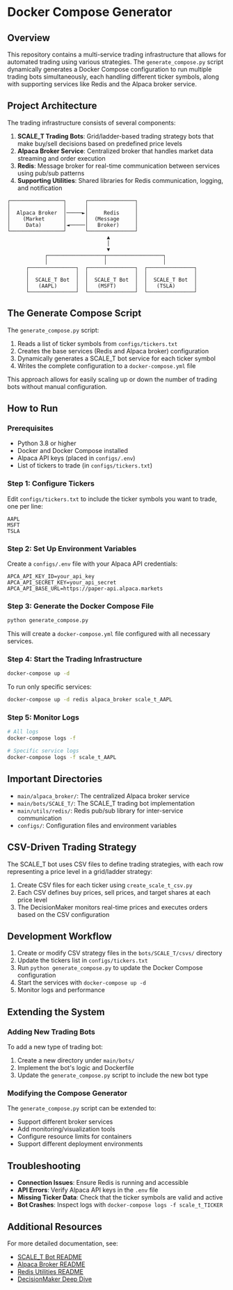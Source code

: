 # Docker Compose Generator

## Overview

This repository contains a multi-service trading infrastructure that allows for automated trading using various strategies. The `generate_compose.py` script dynamically generates a Docker Compose configuration to run multiple trading bots simultaneously, each handling different ticker symbols, along with supporting services like Redis and the Alpaca broker service.

## Project Architecture

The trading infrastructure consists of several components:

1. **SCALE_T Trading Bots**: Grid/ladder-based trading strategy bots that make buy/sell decisions based on predefined price levels
2. **Alpaca Broker Service**: Centralized broker that handles market data streaming and order execution
3. **Redis**: Message broker for real-time communication between services using pub/sub patterns
4. **Supporting Utilities**: Shared libraries for Redis communication, logging, and notification

```
┌─────────────────┐      ┌───────────────┐
│                 │      │               │
│  Alpaca Broker  │─────►│     Redis     │
│    (Market      │      │  (Message     │
│     Data)       │◄─────│   Broker)     │
└─────────────────┘      └───────────────┘
                                ▲
                                │
                                ▼
            ┌──────────────────┬──────────────────┐
            │                  │                  │
      ┌───────────────┐  ┌───────────────┐  ┌───────────────┐
      │               │  │               │  │               │
      │  SCALE_T Bot  │  │  SCALE_T Bot  │  │  SCALE_T Bot  │
      │   (AAPL)      │  │   (MSFT)      │  │   (TSLA)      │
      └───────────────┘  └───────────────┘  └───────────────┘
```

## The Generate Compose Script

The `generate_compose.py` script:

1. Reads a list of ticker symbols from `configs/tickers.txt`
2. Creates the base services (Redis and Alpaca broker) configuration
3. Dynamically generates a SCALE_T bot service for each ticker symbol
4. Writes the complete configuration to a `docker-compose.yml` file

This approach allows for easily scaling up or down the number of trading bots without manual configuration.

## How to Run

### Prerequisites

- Python 3.8 or higher
- Docker and Docker Compose installed
- Alpaca API keys (placed in `configs/.env`)
- List of tickers to trade (in `configs/tickers.txt`)

### Step 1: Configure Tickers

Edit `configs/tickers.txt` to include the ticker symbols you want to trade, one per line:

```
AAPL
MSFT
TSLA
```

### Step 2: Set Up Environment Variables

Create a `configs/.env` file with your Alpaca API credentials:

```
APCA_API_KEY_ID=your_api_key
APCA_API_SECRET_KEY=your_api_secret
APCA_API_BASE_URL=https://paper-api.alpaca.markets
```

### Step 3: Generate the Docker Compose File

```bash
python generate_compose.py
```

This will create a `docker-compose.yml` file configured with all necessary services.

### Step 4: Start the Trading Infrastructure

```bash
docker-compose up -d
```

To run only specific services:

```bash
docker-compose up -d redis alpaca_broker scale_t_AAPL
```

### Step 5: Monitor Logs

```bash
# All logs
docker-compose logs -f

# Specific service logs
docker-compose logs -f scale_t_AAPL
```

## Important Directories

- `main/alpaca_broker/`: The centralized Alpaca broker service
- `main/bots/SCALE_T/`: The SCALE_T trading bot implementation
- `main/utils/redis/`: Redis pub/sub library for inter-service communication
- `configs/`: Configuration files and environment variables

## CSV-Driven Trading Strategy

The SCALE_T bot uses CSV files to define trading strategies, with each row representing a price level in a grid/ladder strategy:

1. Create CSV files for each ticker using `create_scale_t_csv.py`
2. Each CSV defines buy prices, sell prices, and target shares at each price level
3. The DecisionMaker monitors real-time prices and executes orders based on the CSV configuration

## Development Workflow

1. Create or modify CSV strategy files in the `bots/SCALE_T/csvs/` directory
2. Update the tickers list in `configs/tickers.txt`
3. Run `python generate_compose.py` to update the Docker Compose configuration
4. Start the services with `docker-compose up -d`
5. Monitor logs and performance

## Extending the System

### Adding New Trading Bots

To add a new type of trading bot:

1. Create a new directory under `main/bots/`
2. Implement the bot's logic and Dockerfile
3. Update the `generate_compose.py` script to include the new bot type

### Modifying the Compose Generator

The `generate_compose.py` script can be extended to:

- Support different broker services
- Add monitoring/visualization tools
- Configure resource limits for containers
- Support different deployment environments

## Troubleshooting

- **Connection Issues**: Ensure Redis is running and accessible
- **API Errors**: Verify Alpaca API keys in the `.env` file
- **Missing Ticker Data**: Check that the ticker symbols are valid and active
- **Bot Crashes**: Inspect logs with `docker-compose logs -f scale_t_TICKER`

## Additional Resources

For more detailed documentation, see:

- [SCALE_T Bot README](main/bots/SCALE_T/README.md)
- [Alpaca Broker README](main/alpaca_broker/README.md)
- [Redis Utilities README](main/utils/redis/README.md)
- [DecisionMaker Deep Dive](main/bots/SCALE_T/trading/DECISION_MAKER.md)
